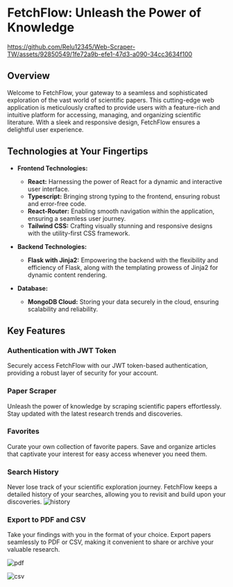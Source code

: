 # FetchFlow: Unleash the Power of Knowledge

https://github.com/Relu12345/Web-Scraper-TW/assets/92850549/1fe72a9b-efe1-47d3-a090-34cc3634f100

## Overview
Welcome to FetchFlow, your gateway to a seamless and sophisticated exploration of the vast world of scientific papers. This cutting-edge web application is meticulously crafted to provide users with a feature-rich and intuitive platform for accessing, managing, and organizing scientific literature. With a sleek and responsive design, FetchFlow ensures a delightful user experience.

## Technologies at Your Fingertips
- **Frontend Technologies:**
  - **React:** Harnessing the power of React for a dynamic and interactive user interface.
  - **Typescript:** Bringing strong typing to the frontend, ensuring robust and error-free code.
  - **React-Router:** Enabling smooth navigation within the application, ensuring a seamless user journey.
  - **Tailwind CSS:** Crafting visually stunning and responsive designs with the utility-first CSS framework.

- **Backend Technologies:**
  - **Flask with Jinja2:** Empowering the backend with the flexibility and efficiency of Flask, along with the templating prowess of Jinja2 for dynamic content rendering.

- **Database:**
  - **MongoDB Cloud:** Storing your data securely in the cloud, ensuring scalability and reliability.

## Key Features

### Authentication with JWT Token
Securely access FetchFlow with our JWT token-based authentication, providing a robust layer of security for your account.

### Paper Scraper
Unleash the power of knowledge by scraping scientific papers effortlessly. Stay updated with the latest research trends and discoveries.

### Favorites
Curate your own collection of favorite papers. Save and organize articles that captivate your interest for easy access whenever you need them.

### Search History
Never lose track of your scientific exploration journey. FetchFlow keeps a detailed history of your searches, allowing you to revisit and build upon your discoveries.
![history](https://github.com/Relu12345/Web-Scraper-TW/assets/92850549/7493e38e-f28e-45af-8a4a-cd730f046ff0)


### Export to PDF and CSV
Take your findings with you in the format of your choice. Export papers seamlessly to PDF or CSV, making it convenient to share or archive your valuable research.

![pdf](https://github.com/Relu12345/Web-Scraper-TW/assets/92850549/c2e17b0a-62be-4e83-89bc-016997012b83)

![csv](https://github.com/Relu12345/Web-Scraper-TW/assets/92850549/c486b89e-b451-4612-8173-b13658e2269c)

